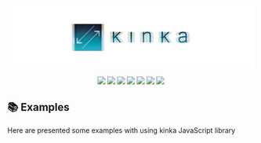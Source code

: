 <div align="center">

  [![kinka](./logo.png)](https://www.npmjs.com/package/kinka) 

  [![](https://img.shields.io/badge/license-MIT-red.svg)](./LICENSE)
  [![](https://img.shields.io/npm/v/kinka.svg)](https://www.npmjs.com/package/kinka)
  [![](https://img.shields.io/travis/acacode/kinka.svg)](https://travis-ci.org/acacode/kinka)
  [![](https://www.codefactor.io/repository/github/acacode/kinka/badge/master)](https://www.codefactor.io/repository/github/acacode/kinka/overview/master)
  [![](https://img.shields.io/npm/dm/kinka.svg)](http://npm-stat.com/charts.html?package=kinka)
  [![](https://badgen.net/bundlephobia/min/kinka)](https://bundlephobia.com/result?p=kinka)
  [![](https://badgen.net/bundlephobia/minzip/kinka)](https://bundlephobia.com/result?p=kinka)

</div>

## 📚 Examples

Here are presented some examples with using kinka JavaScript library  